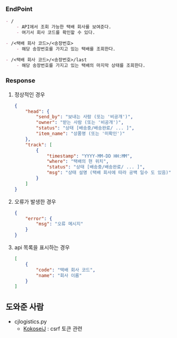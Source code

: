 ### EndPoint
```markdown
- /
    - API에서 조회 가능한 택배 회사를 보여준다.
    - 여기서 회사 코드를 확인할 수 있다.

- /<택배 회사 코드>/<송장번호>
    - 해당 송장번호를 가지고 있는 택배를 조회한다.

- /<택배 회사 코드>/<송장번호>/last
    - 해당 송장번호를 가지고 있는 택배의 마지막 상태를 조회한다.
```

### Response
1. 정상적인 경우
    ```json
    {
        "head": {
            "send_by": "보내는 사람 (또는 '비공개')",
            "owner": "받는 사람 (또는 '비공개')",
            "status": "상태 [배송중/배송완료/ ... ]",
            "item_name": "상품명 (또는 '미확인')"
        },
        "track": [
            {
                "timestamp": "YYYY-MM-DD HH:MM",
                "where": "택배의 현 위치",
                "status": "상태 [배송중/배송완료/ ... ]",
                "msg": "상태 설명 (택배 회사에 따라 공백 일수 도 있음)"
            }
        ]
    }
    ```
2. 오류가 발생한 경우
    ```json
    {
        "error": {
            "msg": "오류 메시지"
        }
    }
    ```
3. api 목록을 표시하는 경우
    ```json
    [
        {
            "code": "택배 회사 코드",
            "name": "회사 이름"
        }
    ]
    ```

## 도와준 사람
- cjlogistics.py
    - [KokoseiJ](https://github.com/KokoseiJ/) : csrf 토큰 관련
